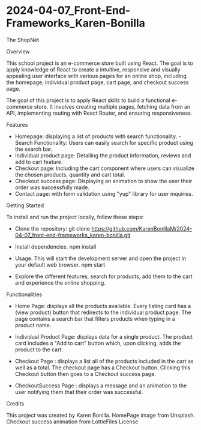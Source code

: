 # 2024-04-07_Front-End-Frameworks_Karen-Bonilla

The ShopNet

Overview

This school project is an e-commerce store built using React. The goal is to apply knowledge of React to create a intuitive, responsive and visually appealing user interface with various pages for an online shop, including the homepage, individual product page, cart page, and checkout success page.

The goal of this project is to apply React skills to build a functional e-commerce store. It involves creating multiple pages, fetching data from an API, implementing routing with React Router, and ensuring responsiveness.

Features

- Homepage: displaying a list of products with search functionality.
  -Search Functionality: Users can easily search for specific product using the search bar.
- Individual product page: Detailing the product information, reviews and add to cart feature.
- Checkout page: Including the cart component where users can visualize the chosen products, quantity and cart total.
- Checkout success page: Displaying an animation to show the user their order was successfully made.
- Contact page: with form validation using "yup" library for user inquiries.

Getting Started

To install and run the project locally, follow these steps:

- Clone the repository:
  git clone https://github.com/KarenBonillaM/2024-04-07_front-end-frameworks_karen-bonilla.git

- Install dependencies.
  npm install

- Usage. This will start the development server and open the project in your default web browser.
  npm start

- Explore the different features, search for products, add them to the cart and experience the online shopping.

Functionalities

- Home Page:
  displays all the products available. Every listing card has a (view product) button that redirects to the individual product page.
  The page contains a search bar that filters products when typing in a product name.

- Individual Product Page:
  displays data for a single product. The product card includes a "Add to cart" button which, upon clicking, adds the product to the cart.

- Checkout Page :
  displays a list all of the products included in the cart as well as a total. The checkout page has a Checkout button. Clicking this Checkout button then goes to a Checkout success page.

- CheckoutSuccess Page :
  displays a message and an animation to the user notifying them that their order was successful.

Credits

This project was created by Karen Bonilla.
HomePage image from Unsplash.
Checkout success animation from LottieFiles
License
